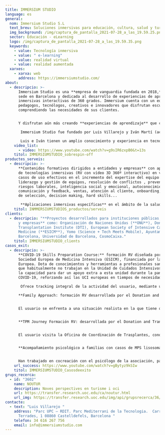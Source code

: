 ```yaml
---
title: IMMERSIUM STUDIO
language: es
general:
  nom: Immersium Studio S.L
  text_breu: Soluciones inmersivas para educación, cultura, salud y turismo
  img_background: /img/captura_de_pantalla_2021-07-28_a_las_19.59.25.png
  sector: Educación - eLearning
  logo: /img/captura_de_pantalla_2021-07-28_a_las_19.59.35.png
  keywords:
    - value: Tecnología inmersiva
    - value: " e-learning"
    - value: realidad virtual
    - value: realidad aumentada
  xarxes:
    - xarxa: web
      address: https://immersiumstudio.com/
about:
  - descripcio: >-
      Immersium Studio es una **empresa de vanguardia fundada en 2018,** con
      sede en Barcelona y dedicada al desarrollo de experiencias de aprendizaje
      inmersivas interactivas de 360 ​grados. Immersium cuenta con un equipo de
      pedagogos, tecnólogos, creativos e innovadores que disfrutan escuchando y
      comprendiendo las necesidades de sus clientes. 


      Y disfrutan aún más creando **experiencias de aprendizaje** que capturan públicos con experiencias efectivas inolvidables.

       Immersium Studio fue fundado por Luis Villarejo y Iván Martí (actualmente CEO y CTO respectivamente) en la Universitat Oberta de Catalunya (UOC) para proporcionar a las instituciones de aprendizaje **experiencias interactivas de aprendizaje inmersivo**.

       Luis e Iván tienen un amplio conocimiento y experiencia en tecnologías y metodologías de **aprendizaje inmersivo** desde 2011.
    video_list:
      - video: https://www.youtube.com/watch?v=g9sIR6zxpB0&t=13s
    titol: IMMERSIUMSTUDIO_sobrespin-off
productes_serveis:
  - descripcio: >-
      **Contenidos formativos dirigidos a entidades y empresas** con aplicación
      de tecnologías inmersivas (RV con vídeo 3D 360º interactivo) en varios
      casos de uso efectivos en el incremento del expertise del equipo:
      liderazgo y gestión de equipos, resolución de conflictos , prevención de
      riesgos laborales, inteligencia social y emocional, autoconocimiento,
      comunicación y feedback, ventas, atención al cliente, onboarding, procesos
      de selección, decision making, hard skills...

       **Aplicaciones inmersivas específicas** en el ámbito de la salud dirigidas al entrenamiento de cirujanos, capacitación en la comunicación médico-paciente, etc.
    titol: INMMERSIUMSTUDIOS_productos/serveis
clients:
  - descripcio: "**Proyectos desarrollados para instituciones públicas, asociaciones
      y empresas** como: Organización de Naciones Unidas (**ONU**), Donation and
      Transplantation Institute (DTI), European Society of Intensive Care
      Medicine (**ESICM**), Yomo (Science + Tech Meets Mobile), Ayuntamiento de
      Barcelona, Universidad de Barcelona, CosmoCaixa."
    titol: IMMERSIUMSTUDIO_clients
casos_exit:
  - descripcio: >-
      **COVID-19 Skills Preparation Course:** formación RV diseñada por la
      Sociedad Europea de Medicina Intensiva (ESICM), financiada por la Comisión
      Europea. Dota de conocimientos y herramientas a profesionales sanitarios
      que habitualmente no trabajan en la Unidad de Cuidados Intensivos (UCI), y
      la capacidad para dar un apoyo extra a esta unidad durante la pandemia del
      COVID-19, reforzando así las UCI europeas en tiempos de necesidad.

       Ofrece tracking integral de la actividad del usuario, mediante un registro de puntuación asociada a acciones/errores y tiempo de reacción. 

      **Family Approach: formación RV desarrollada por el Donation and Transplant Institute** (DTI) como parte del Taller Internacional sobre Gestión de Contratación de Trasplantes. Con el fin de formar a profesionales sanitarios en cómo comunicar malas noticias a las familias y expedir el consentimiento para la donación de órganos. 


      El usuario se enfrenta a una situación realista en la que tiene que pasar por todos los pasos protocolarios a la hora de conducir este tipo de situaciones. El usuario toma decisiones y en función de estas y su experiencia avanza por una rama argumental o por otra. El usuario recibe comentarios personalizados de sus acciones y todas sus actuaciones son monitorizadas y registradas para su posterior análisis por parte del cliente. 


      **TPM Journey Formación RV: desarrollada por el Donation and Transplant Institute** **(DTI) como parte del Taller Internacional sobre Gestión de Contratación de Trasplantes.** Con el fin de conocer el modelo español de donación y trasplante, el usuario experimentará una visita guiada por un hospital español de tercer nivel. 


      El usuario visita la Oficina de Coordinación de Trasplantes, conocerá los perfiles de sus integrantes y aprende su funcionamiento interno, así como su relación con otras áreas clave como la Unidad de Urgencias o la Unidad de Cuidados Intensivos. También **conocerá diferentes programas de trasplantes** (corazón, riñón, páncreas, hígado y pulmón) y visitará Dirección Médica. A lo largo de la visita se encontrará con pacientes que permitirán conocer de primera mano casos clínicos prácticos. 


      **Acompañamiento psicológico a familias con casos de MPS lisosomales:** La asociación MPS España es una entidad sin ánimo de lucro que trabaja para sensibilizar sobre las enfermedades lisosomales y dar apoyo a las personas y familias que sufren esta patología, mejorar su calidad de vida y favorecer su integración social.


      Han trabajado en cocreación con el psicólogo de la asociación, para crear un recurso de atención psicológica mediante vídeo RV 360, que ayuda a paliar el sufrimiento y a resolver trastornos psicológicos asociados que pueden surgir tras el diagnóstico o durante el proceso de la enfermedad.
    url_success: https://www.youtube.com/watch?v=gBytyz9kSIw
    titol: IMMERSIUMSTUDIO_Casosdeexito
grups_recerca:
  - id: "3602"
    name: NOUTUR
    description: Noves perspectives en turisme i oci
    url: https://transfer.research.uoc.edu/ca/noutur.html
    url_img: https://transfer.research.uoc.edu/img/api/grupsrecerca/36/image/1594109415142
contacte:
  - text: "Luis Villarejo "
    address: "Parc UPC – RDIT. Parc Mediterrani de la Tecnologia.  Carrer Esteve
      Terrades, 1 08860 Castelldefels, Barcelona "
    telefon: 34 616 267 756
    email: info@immersiumstudio.com
---
```

